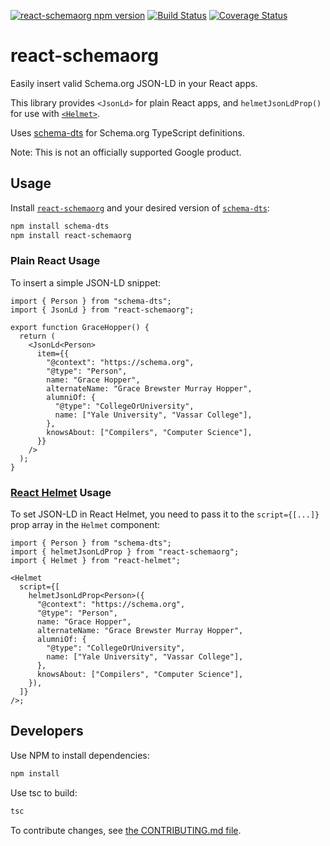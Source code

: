 [![react-schemaorg npm version](https://badge.fury.io/js/react-schemaorg.svg)](https://www.npmjs.com/package/react-schemaorg) [![Build Status](https://travis-ci.org/google/react-schemaorg.svg?branch=master)](https://travis-ci.org/google/react-schemaorg) [![Coverage Status](https://coveralls.io/repos/github/google/react-schemaorg/badge.svg?branch=master)](https://coveralls.io/github/google/react-schemaorg?branch=master)

# react-schemaorg

Easily insert valid Schema.org JSON-LD in your React apps.

This library provides `<JsonLd>` for plain React apps, and `helmetJsonLdProp()`
for use with [`<Helmet>`](https://github.com/nfl/react-helmet).

Uses [schema-dts](https://github.com/google/schema-dts) for Schema.org
TypeScript definitions.

Note: This is not an officially supported Google product.

## Usage

Install [`react-schemaorg`](https://www.npmjs.com/package/react-schemaorg) and
your desired version of
[`schema-dts`](https://www.npmjs.com/package/schema-dts):

```sh
npm install schema-dts
npm install react-schemaorg
```

### Plain React Usage

To insert a simple JSON-LD snippet:

```tsx
import { Person } from "schema-dts";
import { JsonLd } from "react-schemaorg";

export function GraceHopper() {
  return (
    <JsonLd<Person>
      item={{
        "@context": "https://schema.org",
        "@type": "Person",
        name: "Grace Hopper",
        alternateName: "Grace Brewster Murray Hopper",
        alumniOf: {
          "@type": "CollegeOrUniversity",
          name: ["Yale University", "Vassar College"],
        },
        knowsAbout: ["Compilers", "Computer Science"],
      }}
    />
  );
}
```

### [React Helmet](https://github.com/nfl/react-helmet) Usage

To set JSON-LD in React Helmet, you need to pass it to the `script={[...]}` prop
array in the `Helmet` component:

```tsx
import { Person } from "schema-dts";
import { helmetJsonLdProp } from "react-schemaorg";
import { Helmet } from "react-helmet";

<Helmet
  script={[
    helmetJsonLdProp<Person>({
      "@context": "https://schema.org",
      "@type": "Person",
      name: "Grace Hopper",
      alternateName: "Grace Brewster Murray Hopper",
      alumniOf: {
        "@type": "CollegeOrUniversity",
        name: ["Yale University", "Vassar College"],
      },
      knowsAbout: ["Compilers", "Computer Science"],
    }),
  ]}
/>;
```

## Developers

Use NPM to install dependencies:

```sh
npm install
```

Use tsc to build:

```sh
tsc
```

To contribute changes, see [the CONTRIBUTING.md file](./CONTRIBUTING.md).
